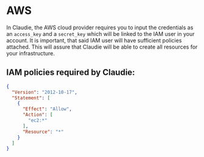 # AWS

In Claudie, the AWS cloud provider requires you to input the credentials as an `access_key` and a `secret_key` which will be linked to the IAM user in your account. It is important, that said IAM user will have sufficient policies attached. This will assure that Claudie will be able to create all resources for your infrastructure.

## IAM policies required by Claudie:

```json
{
  "Version": "2012-10-17",
  "Statement": [
    {
      "Effect": "Allow",
      "Action": [
        "ec2:*"
      ],
      "Resource": "*"
    }
  ]
}
```